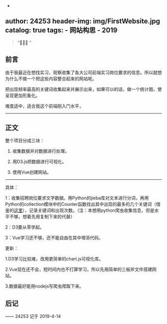 -
author:     24253
header-img: img/FirstWebsite.jpg
catalog: true
tags:
    - 网站构思
    - 2019
---

> “🙉🙉🙉 ”

## 前言

由于我最近在想找实习，观察收集了各大公司前端实习岗位要求的信息。所以就想为什么不做一个把这些内容整合起来的网站呢。

把出现频率最高的关键词收集起来并展示出来，如果可以的话，做一个统计图，使呈现更加形象化。

难度适中，适合我这个前端刚入门水平，

---

## 正文

整个项目分成三块：

1. 收集数据并对数据进行处理。

2. 用D3.js把数据进行可视化。

3. 使用Vue创建网站。

---

具体：

1：收集招聘岗位要求文字数据。用Python的jieba库对文本进行分词，再用Python的collection模块中的Counter函数找出其中出现的最多的几个关键词（借鉴的[这里](https://blog.csdn.net/onestab/article/details/78307765)），记录关键词和出现次数。（注：本想用python爬虫收集信息，但是水平不够，想着先用复制下来的代替）

2：D3要从零学起。

3：Vue学习还不够，还不能自由在其中增添代码。

更新：

1.D3学习比较难，改用更简单的chart.js可视化库。

2.Vue现在还不会，短时间内也不打算学习，所以先用简单的三板斧文件搭建网站。

3.数据最好能用nodejs写爬虫爬取下来。

## 后记



—— 24253 记于 2019-4-14


